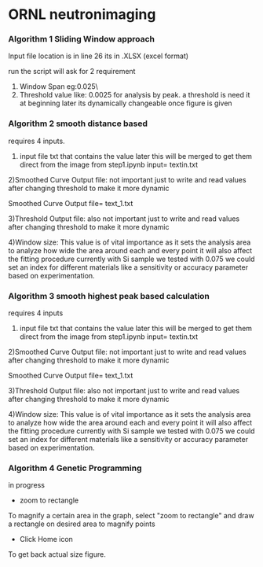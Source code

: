 # ORNL neutronimaging

### Algorithm 1 Sliding Window approach 

Input file location is in line 26 its in .XLSX (excel format)

run the script will ask for 2 requirement
1) Window Span eg:0.025\  
2) Threshold value like: 0.0025 for analysis by peak. a threshold is need it at beginning later its dynamically changeable once figure is given


### Algorithm 2 smooth distance based 

requires 4 inputs.

1) input file txt that contains the value later this will be merged to get them direct from the image from step1.ipynb 
input= textin.txt

2)Smoothed Curve Output file: not important just to write and read values after changing threshold to make it more dynamic

Smoothed Curve Output file= text_1.txt

3)Threshold Output file: also not important just to write and read values after changing threshold to make it more dynamic

4)Window size: This value is of vital importance as it sets the analysis area to analyze how wide the area around each and every point it will also affect the fitting procedure currently with Si sample we tested with 0.075 we could set an index for different materials like a sensitivity or accuracy parameter based on experimentation. 


### Algorithm 3 smooth highest peak based calculation

requires 4 inputs 

1) input file txt that contains the value later this will be merged to get them direct from the image from step1.ipynb 
input= textin.txt

2)Smoothed Curve Output file: not important just to write and read values after changing threshold to make it more dynamic

Smoothed Curve Output file= text_1.txt

3)Threshold Output file: also not important just to write and read values after changing threshold to make it more dynamic

4)Window size: This value is of vital importance as it sets the analysis area to analyze how wide the area around each and every point it will also affect the fitting procedure currently with Si sample we tested with 0.075 we could set an index for different materials like a sensitivity or accuracy parameter based on experimentation. 


### Algorithm 4 Genetic Programming

in progress

- zoom to rectangle

To magnify a certain area in the graph, select "zoom to rectangle" and draw a rectangle on desired area to magnify points

- Click Home icon

To get back actual size figure.

